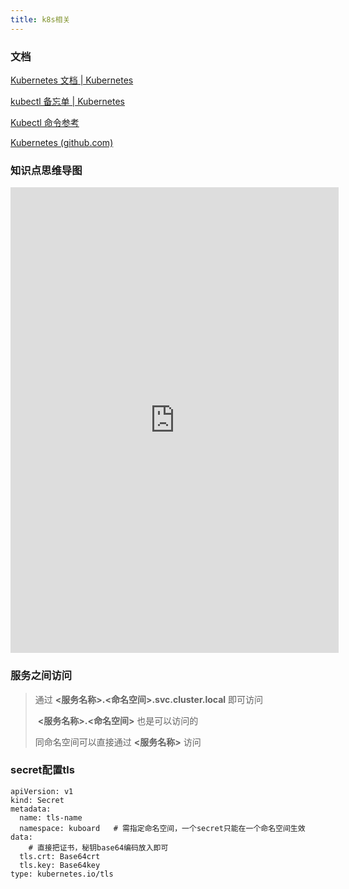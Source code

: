 ```yaml
---
title: k8s相关
---
```


### 文档

[Kubernetes 文档 | Kubernetes](https://kubernetes.io/zh-cn/docs/home/)

[kubectl 备忘单 | Kubernetes](https://kubernetes.io/zh-cn/docs/reference/kubectl/cheatsheet/)

[Kubectl 命令参考](https://kubernetes.io/docs/reference/generated/kubectl/kubectl-commands)

[Kubernetes (github.com)](https://github.com/kubernetes)

### 知识点思维导图

<iframe id="embed_dom" name="embed_dom" frameborder="0" style="display:block;width:525px; height:745px;" src="https://www.processon.com/embed/62d140ca5653bb2b401e5e8a"></iframe>

### 服务之间访问

>通过 **<服务名称>.<命名空间>.svc.cluster.local**  即可访问
>
>​    	 **<服务名称>.<命名空间>**  也是可以访问的
>
>同命名空间可以直接通过 **<服务名称>** 访问

### secret配置tls

```
apiVersion: v1
kind: Secret
metadata:
  name: tls-name
  namespace: kuboard   # 需指定命名空间，一个secret只能在一个命名空间生效
data:
	# 直接把证书，秘钥base64编码放入即可
  tls.crt: Base64crt
  tls.key: Base64key
type: kubernetes.io/tls
```

